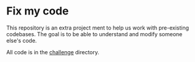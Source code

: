 # Fix my code
This repository is an extra project ment to help us work with pre-existing codebases.  The goal is to be able to understand and modify someone else's code.

All code is in the [challenge](/challenge/) directory.
